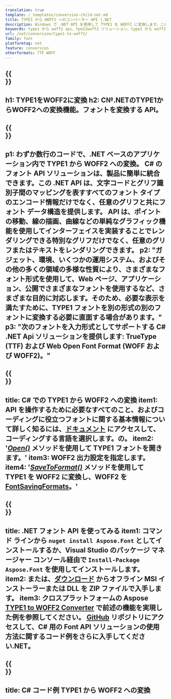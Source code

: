 ```yaml
---
translation: true
template: /_templates/conversion-child-net.md
title: TYPE1 から WOFF2 へのコンバーター API |.NET
description: Windows で .NET API を使用して TYPE1 を WOFF2 に変換します。このネイティブの TYPE1 から WOFF2 へのフォント変換機能を独自のソリューションに統合します。
keywords: type1 から woff2 api、tpe12woff2 ソリューション、type1 から woff2 net
url: /net/conversion/type1-to-woff2/
family: font
platformtag: net
feature: conversion
otherformats: TTF WOFF
---
```


{{<section banner>}}
---
h1: TYPE1をWOFF2に変換
h2: C№.NETのTYPE1からWOFF2への変換機能。フォントを変換する API。
---

{{<section overview>}}
---
p1: わずか数行のコードで、.NET ベースのアプリケーション内で TYPE1 から WOFF2 への変換。 С# のフォント API ソリューションは、製品に簡単に統合できます。この .NET API は、文字コードとグリフ識別子間のマッピングを表すすべてのフォント タイプのエンコード情報だけでなく、任意のグリフと共にフォント データ構造を提供します。 API は、ポイントの移動、線の描画、曲線などの単純なグラフィック機能を使用してインターフェイスを実装することでレンダリングできる特別なグリフだけでなく、任意のグリフまたはテキストをレンダリングできます。
p2: "ガジェット、環境、いくつかの運用システム、およびその他の多くの領域の多様な性質により、さまざまなフォント形式を使用して、Web ページ、アプリケーション、公開でさまざまなフォントを使用するなど、さまざまな目的に対応します。そのため、必要な表示を満たすために、TYPE1 フォントを別の形式の別のフォントに変換する必要に直面する場合があります。"
p3: "次のフォントを入力形式としてサポートする С# .NET Api ソリューションを提供します: TrueType (TTF) および Web Open Font Format (WOFF および WOFF2)。"
---

{{<section feature1>}}
---
title: C# での TYPE1 から WOFF2 への変換
item1: API を操作するために必要なすべてのこと、およびコーディングに役立つフォントに関する基本情報について詳しく知るには、[ドキュメント](https://docs.aspose.com/font/) にアクセスして、コーディングする言語を選択します。の。
item2: '[*Open()*](https://reference.aspose.com/font/net/aspose.font/font/open/) メソッドを使用して TYPE1 フォントを開きます。'
item3: WOFF2 出力設定を指定します。
item4: '[*SaveToFormat()*](https://reference.aspose.com/font/net/aspose.font/font/savetoformat/) メソッドを使用して TYPE1 を WOFF2 に変換し、WOFF2 を [FontSavingFormats](https://reference.aspose.com/font/net/aspose.font/fontsavingformats/)。'
---

{{<section feature2>}}
---
title: .NET フォント API を使ってみる
item1: コマンド ラインから ```nuget install Aspose.Font``` としてインストールするか、Visual Studio のパッケージ マネージャー コンソール経由で ```Install-Package Aspose.Font``` を使用してインストールします。
item2: または、[ダウンロード](https://releases.aspose.com/font/net/) からオフライン MSI インストーラーまたは DLL を ZIP ファイルで入手します。
item3: クロスプラットフォームの Aspose [TYPE1 to WOFF2 Converter](https://products.aspose.app/font/conversion/type1-to-woff2) で前述の機能を実現した例を参照してください。 [GitHub](https://github.com/aspose-font/Aspose.Font-Documentation/tree/master/net-examples) リポジトリにアクセスして、C# 用の Font API ソリューションの使用方法に関するコード例をさらに入手してください.NET。
---

{{<section codeexample>}}
---
title: C# コード例 TYPE1 から WOFF2 への変換
---